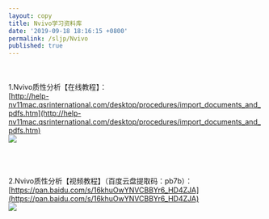 ```yaml
---
layout: copy
title: Nvivo学习资料库
date: '2019-09-18 18:16:15 +0800'
permalink: /sljp/Nvivo
published: true
---
```


<br><br>
1.Nvivo质性分析【在线教程】：<br>
[http://help-nv11mac.qsrinternational.com/desktop/procedures/import_documents_and_pdfs.htm](http://help-nv11mac.qsrinternational.com/desktop/procedures/import_documents_and_pdfs.htm)
<br>
![]({{site.baseurl}}/http://lvxiong7zg.ufile.ucloud.com.cn/Nvivo质性分析在线目录.png?UCloudPublicKey=zH1tXB1v72BYQh4Sf6Ie7SyRwfNpA2MqTDXq7e6X&Signature=KlFLMxVZ07%2FpE%2Fs%2FTLiDKHIcB00%3D&Expires=1568796891)

<br><br><br>
2.Nvivo质性分析【视频教程】（百度云盘提取码：pb7b）：<br>
[https://pan.baidu.com/s/16khuOwYNVCBBYr6_HD4ZJA](https://pan.baidu.com/s/16khuOwYNVCBBYr6_HD4ZJA)
<br>
![]({{site.baseurl}}/http://lvxiong7zg.ufile.ucloud.com.cn/Nvivo质性分析知识目录.png?UCloudPublicKey=zH1tXB1v72BYQh4Sf6Ie7SyRwfNpA2MqTDXq7e6X&Signature=X0FZtOLQvg01zmedFGgcxiTaQmw%3D&Expires=1568796994)


